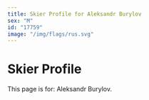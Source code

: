 ```yaml
---
title: Skier Profile for Aleksandr Burylov
sex: "M"
id: "17759"
image: "/img/flags/rus.svg" 
---
```


# Skier Profile

This page is for: Aleksandr Burylov.
    